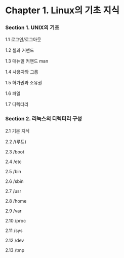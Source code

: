 # Chapter 1. Linux의 기초 지식

### Section 1. UNIX의 기초

1.1 로그인/로그아웃

1.2 셸과 커맨드

1.3 매뉴얼 커맨드 man

1.4 사용자와 그룹

1.5 허가권과 소유권

1.6 파일

1.7 디렉터리

### Section 2. 리눅스의 디렉터리 구성

2.1 기본 지식

2.2 /\(루트\)

2.3 /boot

2.4 /etc

2.5 /bin

2.6 /sbin

2.7 /usr

2.8 /home

2.9 /var

2.10 /proc

2.11 /sys

2.12 /dev

2.13 /tmp



